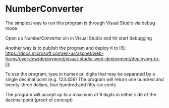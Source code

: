 # NumberConverter

The simplest way to run this program is through Visual Studio via debug mode

Open up NumberConverter.sln in Visual Studio and hit start debugging

Another way is to publish the program and deploy it to IIS: https://docs.microsoft.com/en-us/aspnet/web-forms/overview/deployment/visual-studio-web-deployment/deploying-to-iis

To use the program, type in numerical digits that may be separated by a single decimal point (e.g. 123.456)
The program will return one hundred and twenty-three dollars, four hundred and fifty-six cents

The program will accept up to a maximum of 9 digits in either side of the decimal point (proof of concept)
